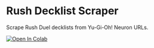 # Rush Decklist Scraper
Scrape Rush Duel decklists from Yu-Gi-Oh! Neuron URLs.

<a href="https://colab.research.google.com/github/Germaniac/Rush-Decklist-Scraper/blob/main/Rush%20Decklist%20Scraper.ipynb" target="_parent"><img src="https://colab.research.google.com/assets/colab-badge.svg" alt="Open In Colab"/></a>
